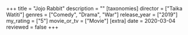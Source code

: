 +++
title = "Jojo Rabbit"
description = ""
[taxonomies]
director = ["Taika Watiti"] 
genres = ["Comedy", "Drama", "War"]
release_year = ["2019"]
my_rating = ["5"]
movie_or_tv = ["Movie"]
[extra]
date = 2020-03-04
reviewed = false
+++
